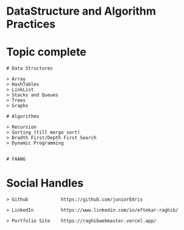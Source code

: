 # DataStructure and Algorithm Practices

# Topic complete

    # Data Structures

    > Array
    > HashTables
    > LinkList
    > Stacks and Queues
    > Trees
    > Graphs

    # Algorithms

    > Recursion
    > Sorting (till merge sort)
    > Bradth First/Depth First Search
    > Dynamic Programming


    # FAANG

# Social Handles

    > Github            https://github.com/juniorEdris

    > LinkedIn          https://www.linkedin.com/in/eftekar-raghib/

    > Portfolio Site    https://raghibwebmaster.vercel.app/
